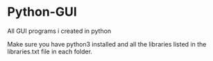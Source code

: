 # Python-GUI
All GUI programs i created in python

Make sure you have python3 installed and all the libraries listed in the libraries.txt file in each folder.
